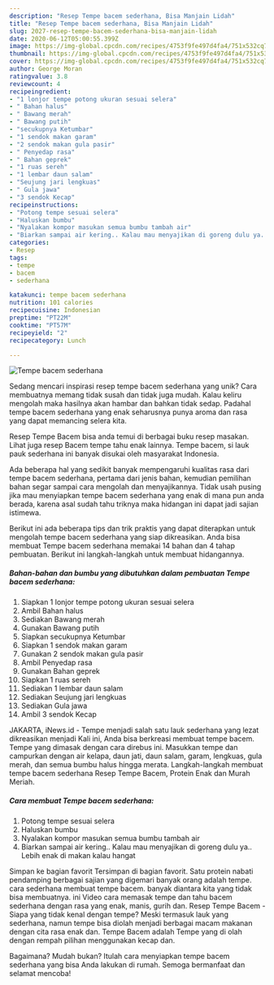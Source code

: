 ```yaml
---
description: "Resep Tempe bacem sederhana, Bisa Manjain Lidah"
title: "Resep Tempe bacem sederhana, Bisa Manjain Lidah"
slug: 2027-resep-tempe-bacem-sederhana-bisa-manjain-lidah
date: 2020-06-12T05:00:55.399Z
image: https://img-global.cpcdn.com/recipes/4753f9fe497d4fa4/751x532cq70/tempe-bacem-sederhana-foto-resep-utama.jpg
thumbnail: https://img-global.cpcdn.com/recipes/4753f9fe497d4fa4/751x532cq70/tempe-bacem-sederhana-foto-resep-utama.jpg
cover: https://img-global.cpcdn.com/recipes/4753f9fe497d4fa4/751x532cq70/tempe-bacem-sederhana-foto-resep-utama.jpg
author: George Moran
ratingvalue: 3.8
reviewcount: 4
recipeingredient:
- "1 lonjor tempe potong ukuran sesuai selera"
- " Bahan halus"
- " Bawang merah"
- " Bawang putih"
- "secukupnya Ketumbar"
- "1 sendok makan garam"
- "2 sendok makan gula pasir"
- " Penyedap rasa"
- " Bahan geprek"
- "1 ruas sereh"
- "1 lembar daun salam"
- "Seujung jari lengkuas"
- " Gula jawa"
- "3 sendok Kecap"
recipeinstructions:
- "Potong tempe sesuai selera"
- "Haluskan bumbu"
- "Nyalakan kompor masukan semua bumbu tambah air"
- "Biarkan sampai air kering.. Kalau mau menyajikan di goreng dulu ya.. Lebih enak di makan kalau hangat"
categories:
- Resep
tags:
- tempe
- bacem
- sederhana

katakunci: tempe bacem sederhana 
nutrition: 101 calories
recipecuisine: Indonesian
preptime: "PT22M"
cooktime: "PT57M"
recipeyield: "2"
recipecategory: Lunch

---
```



![Tempe bacem sederhana](https://img-global.cpcdn.com/recipes/4753f9fe497d4fa4/751x532cq70/tempe-bacem-sederhana-foto-resep-utama.jpg)

Sedang mencari inspirasi resep tempe bacem sederhana yang unik? Cara membuatnya memang tidak susah dan tidak juga mudah. Kalau keliru mengolah maka hasilnya akan hambar dan bahkan tidak sedap. Padahal tempe bacem sederhana yang enak seharusnya punya aroma dan rasa yang dapat memancing selera kita.

Resep Tempe Bacem bisa anda temui di berbagai buku resep masakan. Lihat juga resep Bacem tempe tahu enak lainnya. Tempe bacem, si lauk pauk sederhana ini banyak disukai oleh masyarakat Indonesia.

Ada beberapa hal yang sedikit banyak mempengaruhi kualitas rasa dari tempe bacem sederhana, pertama dari jenis bahan, kemudian pemilihan bahan segar sampai cara mengolah dan menyajikannya. Tidak usah pusing jika mau menyiapkan tempe bacem sederhana yang enak di mana pun anda berada, karena asal sudah tahu triknya maka hidangan ini dapat jadi sajian istimewa.


Berikut ini ada beberapa tips dan trik praktis yang dapat diterapkan untuk mengolah tempe bacem sederhana yang siap dikreasikan. Anda bisa membuat Tempe bacem sederhana memakai 14 bahan dan 4 tahap pembuatan. Berikut ini langkah-langkah untuk membuat hidangannya.

<!--inarticleads1-->

##### Bahan-bahan dan bumbu yang dibutuhkan dalam pembuatan Tempe bacem sederhana:

1. Siapkan 1 lonjor tempe potong ukuran sesuai selera
1. Ambil  Bahan halus
1. Sediakan  Bawang merah
1. Gunakan  Bawang putih
1. Siapkan secukupnya Ketumbar
1. Siapkan 1 sendok makan garam
1. Gunakan 2 sendok makan gula pasir
1. Ambil  Penyedap rasa
1. Gunakan  Bahan geprek
1. Siapkan 1 ruas sereh
1. Sediakan 1 lembar daun salam
1. Sediakan Seujung jari lengkuas
1. Sediakan  Gula jawa
1. Ambil 3 sendok Kecap


JAKARTA, iNews.id - Tempe menjadi salah satu lauk sederhana yang lezat dikreasikan menjadi Kali ini, Anda bisa berkreasi membuat tempe bacem. Tempe yang dimasak dengan cara direbus ini. Masukkan tempe dan campurkan dengan air kelapa, daun jati, daun salam, garam, lengkuas, gula merah, dan semua bumbu halus hingga merata. Langkah-langkah membuat tempe bacem sederhana Resep Tempe Bacem, Protein Enak dan Murah Meriah. 

<!--inarticleads2-->

##### Cara membuat Tempe bacem sederhana:

1. Potong tempe sesuai selera
1. Haluskan bumbu
1. Nyalakan kompor masukan semua bumbu tambah air
1. Biarkan sampai air kering.. Kalau mau menyajikan di goreng dulu ya.. Lebih enak di makan kalau hangat


Simpan ke bagian favorit Tersimpan di bagian favorit. Satu protein nabati pendamping berbagai sajian yang digemari banyak orang adalah tempe. cara sederhana membuat tempe bacem. banyak diantara kita yang tidak bisa membuatnya. ini Video cara memasak tempe dan tahu bacem sederhana dengan rasa yang enak, manis, gurih dan. Resep Tempe Bacem - Siapa yang tidak kenal dengan tempe? Meski termasuk lauk yang sederhana, namun tempe bisa diolah menjadi berbagai macam makanan dengan cita rasa enak dan. Tempe Bacem adalah Tempe yang di olah dengan rempah pilihan menggunakan kecap dan. 

Bagaimana? Mudah bukan? Itulah cara menyiapkan tempe bacem sederhana yang bisa Anda lakukan di rumah. Semoga bermanfaat dan selamat mencoba!

